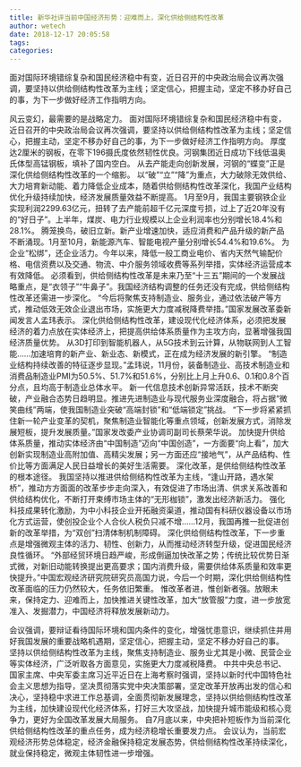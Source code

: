 ```yaml
---
title: 新华社评当前中国经济形势：迎难而上，深化供给侧结构性改革
author: wetech
date: 2018-12-17 20:05:58
tags: 
categories: 
---
```

面对国际环境错综复杂和国民经济稳中有变，近日召开的中央政治局会议再次强调，要坚持以供给侧结构性改革为主线；坚定信心，把握主动，坚定不移办好自己的事，为下一步做好经济工作指明方向。
<!-- more -->
风云变幻，最需要的是战略定力。
面对国际环境错综复杂和国民经济稳中有变，近日召开的中央政治局会议再次强调，要坚持以供给侧结构性改革为主线；坚定信心，把握主动，坚定不移办好自己的事，为下一步做好经济工作指明方向。
厚度达2厘米的钢板，在零下196摄氏度依然韧性优良。河钢集团近日成功下线低温奥氏体型高锰钢板，填补了国内空白。
从去产能走向创新发展，河钢的“蝶变”正是深化供给侧结构性改革的一个缩影。
以“破”“立”“降”为重点，大力破除无效供给、大力培育新动能、着力降低企业成本，随着供给侧结构性改革深化，我国产业结构优化升级持续加快，经济发展质量效益不断提高。
1月至9月，我国主要钢铁企业实现利润2299.63亿元，扭转了去产能前超千亿元深度亏损，过上了近20年没有的“好日子”。上半年，煤炭、电力行业规模以上企业利润率也分别增长18.4%和28.1%。
腾笼换鸟，破旧立新。新产业增速加快，适应消费和产品升级的新产品不断涌现。1月至10月，新能源汽车、智能电视产量分别增长54.4%和19.6%。
为企业“松绑”，还企业活力。今年以来，降低一般工商业电价、省内天然气输配价格、电信资费以及交通、物流、中介服务领域收费等系列举措，实体经济运营成本有效降低。
必须看到，供给侧结构性改革是未来乃至“十三五”期间的一个发展战略重点，是“衣领子”“牛鼻子”。我国经济结构调整的任务还没有完成，供给侧结构性改革还需进一步深化。
“今后将聚焦支持制造业、服务业，通过依法破产等方式，推动低效无效企业退出市场，实施更大力度减税降费举措。”国家发展改革委新闻发言人孟玮表示。
深化供给侧结构性改革，建设现代化经济体系，必须把发展经济的着力点放在实体经济上，把提高供给体系质量作为主攻方向，显著增强我国经济质量优势。
从3D打印到智能机器人，从5G技术到云计算，从物联网到人工智能……加速培育的新产业、新业态、新模式，正在成为经济发展的新引擎。
“制造业结构持续改善的特征逐步显现。”孟玮说，11月份，装备制造业、高技术制造业和消费品制造业PMI为50.5%、51.7%和51.6%，分别比上月上升0.6、0.1和0.8个百分点，且均高于制造业总体水平。
新一代信息技术创新异常活跃，技术不断突破，产业融合态势日趋明显。推进先进制造业与现代服务业深度融合，将占据“微笑曲线”两端，使我国制造业突破“高端封锁”和“低端锁定”挑战。
“下一步将紧紧抓住新一轮产业变革的契机，聚焦制造业智能化等重点领域，创新发展方式，消除发展短板，提升发展质量。”国家发改委产业协调司副司长蔡荣华说。
加快提升供给体系质量，推动实体经济由“中国制造”迈向“中国创造”，一方面要“向上看”，加大创新实现制造业高附加值、高精尖发展；另一方面还应“接地气”，从产品结构、性价比等方面满足人民日益增长的美好生活需要。
深化改革，是供给侧结构性改革的根本途径。
我国坚持以推进供给侧结构性改革为主线，“逢山开路，遇水架桥”，推动方方面面的改革步步走向深入，有效促进了市场出清、供求关系改善和供给结构优化，不断打开束缚市场主体的“无形枷锁”，激发出经济新活力。
强化科技成果转化激励，为中小科技企业开拓融资渠道，推动国有科研仪器设备以市场化方式运营，使创投企业个人合伙人税负只减不增……12月，我国再推一批促进创新的改革举措，为“双创”扫清体制机制障碍。
深化供给侧结构性改革，下一步重点是增强微观主体的活力、韧性、创新力，从而推动经济转型升级，促进国民经济良性循环。
“外部经贸环境日趋严峻，形成倒逼加快改革之势；传统比较优势日渐式微，对新旧动能转换提出更高要求；国内消费升级，需要供给体系质量和效率更快提升。”中国宏观经济研究院研究员高国力说，今后一个时期，深化供给侧结构性改革面临的压力仍然较大，任务依旧繁重。
惟改革者进，惟创新者强。放眼未来，保持定力、迎难而上，加快推进关键性改革，加大“放管服”力度，进一步放宽准入、发掘潜力，中国经济将释放发展新动力。
 
 
会议强调，要辩证看待国际环境和国内条件的变化，增强忧患意识，继续抓住并用好我国发展的重要战略机遇期，坚定信心，把握主动，坚定不移办好自己的事。
坚持以供给侧结构性改革为主线，聚焦支持制造业、服务业尤其是小微、民营企业等实体经济，广泛听取各方面意见，实施更大力度减税降费。
中共中央总书记、国家主席、中央军委主席习近平近日在上海考察时强调，坚持以新时代中国特色社会主义思想为指导，坚决贯彻落实党中央决策部署，坚定改革开放再出发的信心和决心，坚持稳中求进工作总基调，全面贯彻新发展理念，坚持以供给侧结构性改革为主线，加快建设现代化经济体系，打好三大攻坚战，加快提升城市能级和核心竞争力，更好为全国改革发展大局服务。
自7月底以来，中央把补短板作为当前深化供给侧结构性改革的重点任务，成为经济稳增长重要发力点。
会议认为，当前宏观经济形势总体稳定，经济金融保持稳定发展态势，供给侧结构性改革持续深化，就业保持稳定，微观主体韧性进一步增强。
